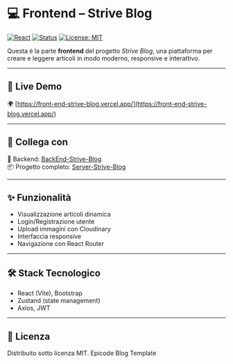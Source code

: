 # 💻 Frontend – Strive Blog

[![React](https://img.shields.io/badge/Frontend-React-blue)]()
[![Status](https://img.shields.io/badge/status-in%20development-orange)]()
[![License: MIT](https://img.shields.io/badge/license-MIT-blue.svg)]()

Questa è la parte **frontend** del progetto *Strive Blog*, una piattaforma per creare e leggere articoli in modo moderno, responsive e interattivo.

---

## 🚀 Live Demo
🌍 [https://front-end-strive-blog.vercel.app/](https://front-end-strive-blog.vercel.app/)

---

## 🔁 Collega con
🧠 Backend: [BackEnd-Strive-Blog](https://github.com/Alina-Galben/BackEnd-Strive-Blog)  
📦 Progetto completo: [Server-Strive-Blog](https://github.com/Alina-Galben/Server-Strive-Blog)

---

## ✨ Funzionalità
- Visualizzazione articoli dinamica
- Login/Registrazione utente
- Upload immagini con Cloudinary
- Interfaccia responsive
- Navigazione con React Router

---

## 🛠️ Stack Tecnologico
- React (Vite), Bootstrap
- Zustand (state management)
- Axios, JWT

---

## 📜 Licenza
Distribuito sotto licenza MIT.
Epicode Blog Template

